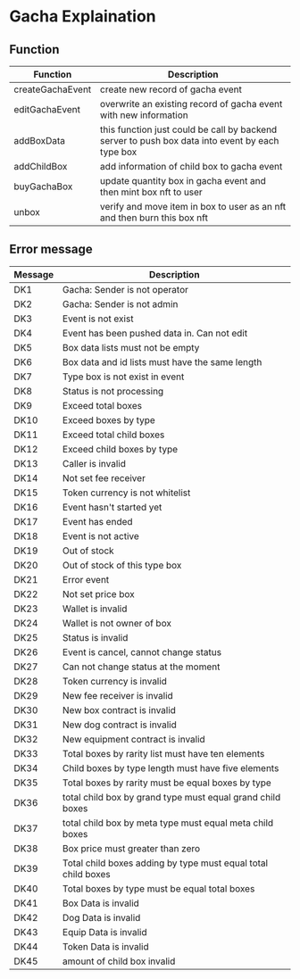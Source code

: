 # Gacha Explaination

## Function
|Function|Description|
|-------|-----------|
|createGachaEvent|create new record of gacha event|
|editGachaEvent|overwrite an existing record of gacha event with new information|
|addBoxData|this function just could be call by backend server to push box data into event by each type box|
|addChildBox|add information of child box to gacha event|
|buyGachaBox|update quantity box in gacha event and then mint box nft to user|
|unbox|verify and move item in box to user as an nft and then burn this box nft|

## Error message
|Message|Description|
|-------|-----------|
|DK1|Gacha: Sender is not operator|
|DK2|Gacha: Sender is not admin|
|DK3|Event is not exist|
|DK4|Event has been pushed data in. Can not edit|
|DK5|Box data lists must not be empty|
|DK6|Box data and id lists must have the same length|
|DK7|Type box is not exist in event|
|DK8|Status is not processing|
|DK9|Exceed total boxes|
|DK10|Exceed boxes by type|
|DK11|Exceed total child boxes|
|DK12|Exceed child boxes by type|
|DK13|Caller is invalid|
|DK14|Not set fee receiver|
|DK15|Token currency is not whitelist|
|DK16|Event hasn't started yet|
|DK17|Event has ended|
|DK18|Event is not active|
|DK19|Out of stock|
|DK20|Out of stock of this type box|
|DK21|Error event|
|DK22|Not set price box|
|DK23|Wallet is invalid|
|DK24|Wallet is not owner of box|
|DK25|Status is invalid|
|DK26|Event is cancel, cannot change status|
|DK27|Can not change status at the moment|
|DK28|Token currency is invalid|
|DK29|New fee receiver is invalid|
|DK30|New box contract is invalid|
|DK31|New dog contract is invalid|
|DK32|New equipment contract is invalid|
|DK33|Total boxes by rarity list must have ten elements|
|DK34|Child boxes by type length must have five elements|
|DK35|Total boxes by rarity must be equal boxes by type|
|DK36|total child box by grand type must equal grand child boxes|
|DK37|total child box by meta type must equal meta child boxes|
|DK38|Box price must greater than zero|
|DK39|Total child boxes adding by type must equal total child boxes|
|DK40|Total boxes by type must be equal total boxes|
|DK41|Box Data is invalid|
|DK42|Dog Data is invalid|
|DK43|Equip Data is invalid|
|DK44|Token Data is invalid|
|DK45|amount of child box invalid|
